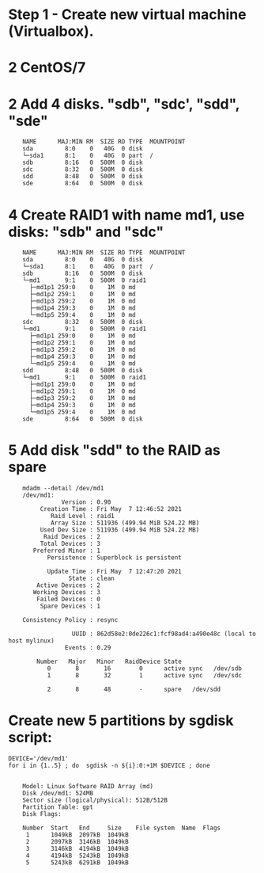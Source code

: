 # Step 1 - Create new virtual machine (Virtualbox). 
# 2  CentOS/7
# 2  Add 4 disks. "sdb", "sdc', "sdd", "sde"
		NAME      MAJ:MIN RM  SIZE RO TYPE  MOUNTPOINT
		sda         8:0    0   40G  0 disk
		└─sda1      8:1    0   40G  0 part  /
		sdb         8:16   0  500M  0 disk
		sdc         8:32   0  500M  0 disk
		sdd         8:48   0  500M  0 disk
		sde         8:64   0  500M  0 disk

# 4  Create RAID1 with name md1, use disks: "sdb" and "sdc" 
		NAME      MAJ:MIN RM  SIZE RO TYPE  MOUNTPOINT
		sda         8:0    0   40G  0 disk
		└─sda1      8:1    0   40G  0 part  /
		sdb         8:16   0  500M  0 disk
		└─md1       9:1    0  500M  0 raid1
		  ├─md1p1 259:0    0    1M  0 md
		  ├─md1p2 259:1    0    1M  0 md
		  ├─md1p3 259:2    0    1M  0 md
		  ├─md1p4 259:3    0    1M  0 md
		  └─md1p5 259:4    0    1M  0 md
		sdc         8:32   0  500M  0 disk
		└─md1       9:1    0  500M  0 raid1
		  ├─md1p1 259:0    0    1M  0 md
		  ├─md1p2 259:1    0    1M  0 md
		  ├─md1p3 259:2    0    1M  0 md
		  ├─md1p4 259:3    0    1M  0 md
		  └─md1p5 259:4    0    1M  0 md
		sdd         8:48   0  500M  0 disk
		└─md1       9:1    0  500M  0 raid1
		  ├─md1p1 259:0    0    1M  0 md
		  ├─md1p2 259:1    0    1M  0 md
		  ├─md1p3 259:2    0    1M  0 md
		  ├─md1p4 259:3    0    1M  0 md
		  └─md1p5 259:4    0    1M  0 md
		sde         8:64   0  500M  0 disk
# 5  Add disk "sdd" to the RAID as spare
		mdadm --detail /dev/md1
		/dev/md1:
				   Version : 0.90
			 Creation Time : Fri May  7 12:46:52 2021
				Raid Level : raid1
				Array Size : 511936 (499.94 MiB 524.22 MB)
			 Used Dev Size : 511936 (499.94 MiB 524.22 MB)
			  Raid Devices : 2
			 Total Devices : 3
		   Preferred Minor : 1
			   Persistence : Superblock is persistent

			   Update Time : Fri May  7 12:47:20 2021
					 State : clean
			Active Devices : 2
		   Working Devices : 3
			Failed Devices : 0
			 Spare Devices : 1

		Consistency Policy : resync

					  UUID : 862d58e2:0de226c1:fcf98ad4:a490e48c (local to host mylinux)
					Events : 0.29

			Number   Major   Minor   RaidDevice State
			   0       8       16        0      active sync   /dev/sdb
			   1       8       32        1      active sync   /dev/sdc

			   2       8       48        -      spare   /dev/sdd

#     Create new 5 partitions by sgdisk script:
	DEVICE='/dev/md1'
	for i in {1..5} ; do  sgdisk -n ${i}:0:+1M $DEVICE ; done


		Model: Linux Software RAID Array (md)
		Disk /dev/md1: 524MB
		Sector size (logical/physical): 512B/512B
		Partition Table: gpt
		Disk Flags:

		Number  Start   End     Size    File system  Name  Flags
		 1      1049kB  2097kB  1049kB
		 2      2097kB  3146kB  1049kB
		 3      3146kB  4194kB  1049kB
		 4      4194kB  5243kB  1049kB
		 5      5243kB  6291kB  1049kB
		 
